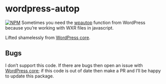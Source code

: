 # wordpress-autop
[![NPM](https://nodei.co/npm/wordpress-autop.png)](https://nodei.co/npm/wordpress-autop/)
Sometimes you need the [wpautop](http://codex.wordpress.org/Function_Reference/wpautop) function from WordPress because you’re working with WXR files in javascript.

Lifted shamelessly from [WordPress core](https://github.com/WordPress/WordPress/blob/master/wp-admin/js/editor.js).

## Bugs
I don’t support this code. If there are bugs then open an issue with [WordPress core](https://make.wordpress.org/core/handbook/reporting-bugs/); if this code is out of date then make a PR and I’ll be happy to update this package.